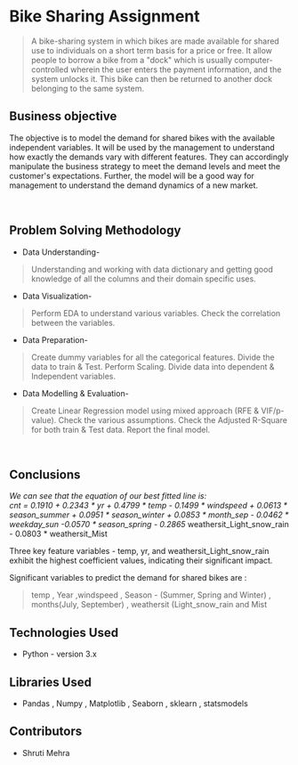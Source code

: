 # Bike Sharing Assignment
> A bike-sharing system in which bikes are made available for shared use to individuals on a short term basis for a price or free. It allow people to borrow a bike from a "dock" which is usually computer-controlled wherein the user enters the payment information, and the system unlocks it. This bike can then be returned to another dock belonging to the same system.

## Business objective
The objective is to model the demand for shared bikes with the available independent variables. It will be used by the management to understand how exactly the demands vary with different features. They can accordingly manipulate the business strategy to meet the demand levels and meet the customer's expectations. Further, the model will be a good way for management to understand the demand dynamics of a new market. 

<br>

## Problem Solving Methodology
* Data Understanding-
> Understanding and working with data dictionary and getting good knowledge of all the columns and their domain specific uses.
* Data Visualization-
> Perform EDA to understand various variables.
> Check the correlation between the variables.
* Data Preparation-
> Create dummy variables for all the categorical features.
> Divide the data to train & Test.
> Perform Scaling.
> Divide data into dependent & Independent variables.
* Data Modelling & Evaluation-
> Create Linear Regression model using mixed approach (RFE & VIF/p-value).
> Check the various assumptions.
> Check the Adjusted R-Square for both train & Test data.
> Report the final model.

<br>

## Conclusions
*We can see that the equation of our best fitted line is: <br>
cnt = 0.1910 + 0.2343 * yr + 0.4799 * temp - 0.1499 * windspeed + 0.0613 * season_summer + 0.0951 * season_winter + 0.0853 * month_sep - 0.0462 * weekday_sun -0.0570 * season_spring - 0.2865* weathersit_Light_snow_rain - 0.0803 * weathersit_Mist

Three key feature variables - temp, yr, and weathersit_Light_snow_rain exhibit the highest coefficient values, indicating their significant impact.

Significant variables to predict the demand for shared bikes are : 
>temp , Year ,windspeed , Season - (Summer, Spring and Winter) , months(July, September) , weathersit (Light_snow_rain and Mist

## Technologies Used
- Python - version 3.x

## Libraries Used
- Pandas , Numpy , Matplotlib , Seaborn , sklearn , statsmodels

## Contributors
* Shruti Mehra
